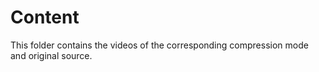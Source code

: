 # Content

This folder contains the videos of the corresponding compression mode and original source.
